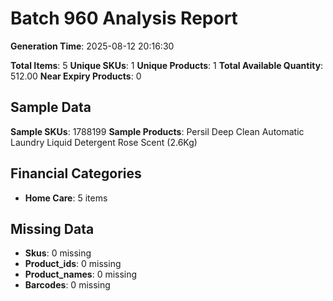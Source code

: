 # Batch 960 Analysis Report

**Generation Time**: 2025-08-12 20:16:30

**Total Items**: 5
**Unique SKUs**: 1
**Unique Products**: 1
**Total Available Quantity**: 512.00
**Near Expiry Products**: 0

## Sample Data
**Sample SKUs**: 1788199
**Sample Products**: Persil Deep Clean Automatic Laundry Liquid Detergent Rose Scent (2.6Kg)

## Financial Categories
- **Home Care**: 5 items

## Missing Data
- **Skus**: 0 missing
- **Product_ids**: 0 missing
- **Product_names**: 0 missing
- **Barcodes**: 0 missing
